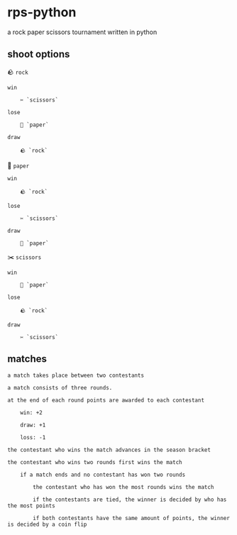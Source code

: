 # rps-python
a rock paper scissors tournament written in python

## shoot options
🪨 `rock`

    win
    
        ✂️ `scissors`
        
    lose
    
        📄 `paper`
        
    draw
    
        🪨 `rock`
        
📄 `paper`

    win
    
        🪨 `rock`
        
    lose
    
        ✂️ `scissors`
        
    draw
    
        📄 `paper`
        
✂️ `scissors`

    win
    
        📄 `paper`
        
    lose
    
        🪨 `rock`
        
    draw
    
        ✂️ `scissors`

## matches

    a match takes place between two contestants

    a match consists of three rounds.

    at the end of each round points are awarded to each contestant

        win: +2

        draw: +1

        loss: -1

    the contestant who wins the match advances in the season bracket

    the contestant who wins two rounds first wins the match

        if a match ends and no contestant has won two rounds

            the contestant who has won the most rounds wins the match

            if the contestants are tied, the winner is decided by who has the most points

            if both contestants have the same amount of points, the winner is decided by a coin flip
